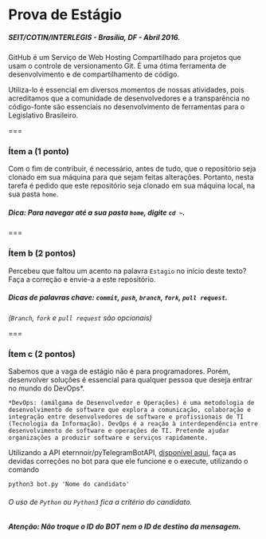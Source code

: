 # Prova de Estágio
##### SEIT/COTIN/INTERLEGIS - Brasília, DF - Abril 2016.

GitHub é um Serviço de Web Hosting Compartilhado para projetos que usam o controle de versionamento Git. É uma ótima ferramenta de desenvolvimento e de compartilhamento de código. 

Utiliza-lo é essencial em diversos momentos de nossas atividades, pois acreditamos que a comunidade de desenvolvedores e a transparência no código-fonte são essenciais no desenvolvimento de ferramentas para o Legislativo Brasileiro.

===

### Ítem a (1 ponto)

Com o fim de contribuir, é necessário, antes de tudo, que o repositório seja clonado em sua máquina para que sejam feitas alterações. Portanto, nesta tarefa é pedido que este repositório seja clonado em sua máquina local, na sua pasta `home`.

##### Dica: Para navegar até a sua pasta `home`, digite `cd ~`.

===

### Ítem b (2 pontos)

Percebeu que faltou um acento na palavra `Estagio` no início deste texto? Faça a correção e envie-a a este repositório. 

##### Dicas de palavras chave: `commit`, `push`, `branch`, `fork`, `pull request`.

_(`Branch`, `fork` e `pull request` são opcionais)_

===

### Ítem c (2 pontos)

Sabemos que a vaga de estágio não é para programadores. Porém, desenvolver soluções é essencial para qualquer pessoa que deseja entrar no mundo do DevOps*.

```
*DevOps: (amálgama de Desenvolvedor e Operações) é uma metodologia de desenvolvimento de software que explora a comunicação, colaboração e integração entre desenvolvedores de software e profissionais de TI (Tecnologia da Informação). DevOps é a reação à interdependência entre desenvolvimento de software e operações de TI. Pretende ajudar organizações a produzir software e serviços rapidamente.
```

Utilizando a API eternnoir/pyTelegramBotAPI, [disponível aqui](https://github.com/eternnoir/pyTelegramBotAPI), faça as devidas correções no bot para que ele funcione e o execute, utilizando o comando 
```
python3 bot.py 'Nome do candidato'
```

###### O uso de `Python` ou `Python3` fica a critério do candidato.

##### Atenção: Não troque o ID do BOT nem o ID de destino da mensagem.
